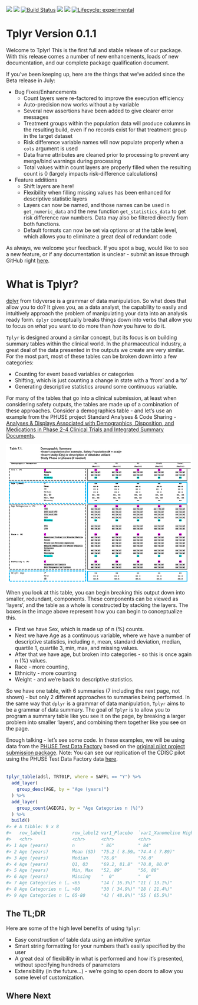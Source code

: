 [<img src="https://img.shields.io/badge/Slack-OSTCR-blue?style=flat&logo=slack">](https://ostinclinicalresearch.slack.com)
[<img src="https://img.shields.io/badge/Slack-RValidationHub-blue?style=flat&logo=slack">](https://RValidationHub.slack.com)
[![Build Status](https://travis-ci.com/atorus-research/tplyr.svg?branch=master)](https://travis-ci.com/atorus-research/tplyr)
[<img src="https://img.shields.io/codecov/c/github/atorus-research/tplyr">](https://codecov.io/gh/atorus-research/tplyr)
[<img src="https://img.shields.io/github/license/atorus-research/tplyr">](https://github.com/atorus-research/Tplyr/blob/master/LICENSE.md)
[![Lifecycle: experimental](https://img.shields.io/badge/lifecycle-experimental-orange.svg)](https://www.tidyverse.org/lifecycle/#experimental)


Tplyr Version 0.1.1
===================

Welcome to Tplyr! This is the first full and stable release of our
package. With this release comes a number of new enhancements, loads of
new documentation, and our complete package qualification document.

If you’ve been keeping up, here are the things that we’ve added since
the Beta release in July:

-   Bug Fixes/Enhancements
    -   Count layers were re-factored to improve the execution
        efficiency
    -   Auto-precision now works without a `by` variable
    -   Several new assertions have been added to give clearer error
        messages
    -   Treatment groups within the population data will produce columns
        in the resulting build, even if no records exist for that
        treatment group in the target dataset
    -   Risk difference variable names will now populate properly when a
        `cols` argument is used
    -   Data frame attributes are cleaned prior to processing to prevent
        any merge/bind warnings during processing
    -   Total values within count layers are properly filled when the
        resulting count is 0 (largely impacts risk-difference
        calculations)
-   Feature additions
    -   Shift layers are here!
    -   Flexibility when filling missing values has been enhanced for
        descriptive statistic layers
    -   Layers can now be named, and those names can be used in
        `get_numeric_data` and the new function `get_statistics_data` to
        get risk difference raw numbers. Data may also be filtered
        directly from both functions.
    -   Default formats can now be set via options or at the table
        level, which allows you to eliminate a great deal of redundant
        code

As always, we welcome your feedback. If you spot a bug, would like to
see a new feature, or if any documentation is unclear - submit an issue
through GitHub right
[here](https://github.com/atorus-research/Tplyr/issues).

What is Tplyr?
==============

[dplyr](https://dplyr.tidyverse.org/) from tidyverse is a grammar of
data manipulation. So what does that allow you to do? It gives you, as a
data analyst, the capability to easily and intuitively approach the
problem of manipulating your data into an analysis ready form. `dplyr`
conceptually breaks things down into verbs that allow you to focus on
*what* you want to do more than *how* you have to do it.

`Tplyr` is designed around a similar concept, but its focus is on
building summary tables within the clinical world. In the pharmaceutical
industry, a great deal of the data presented in the outputs we create
are very similar. For the most part, most of these tables can be broken
down into a few categories:

-   Counting for event based variables or categories
-   Shifting, which is just counting a change in state with a ‘from’ and
    a ‘to’
-   Generating descriptive statistics around some continuous variable.

For many of the tables that go into a clinical submission, at least when
considering safety outputs, the tables are made up of a combination of
these approaches. Consider a demographics table - and let’s use an
example from the PHUSE project Standard Analyses & Code Sharing -
[Analyses & Displays Associated with Demographics, Disposition, and
Medications in Phase 2-4 Clinical Trials and Integrated Summary
Documents](https://www.phusewiki.org/docs/WorkingGroups/New%20Template%20Deliverables/Standard%20Analyses%20&%20Code%20Sharing/Analyses%20and%20Displays%20Associated%20with%20Demographics,%20Disposition%20&%20Medications.pdf).

![Demographics Table](./vignettes/demo_table.png)

When you look at this table, you can begin breaking this output down
into smaller, redundant, components. These components can be viewed as
‘layers’, and the table as a whole is constructed by stacking the
layers. The boxes in the image above represent how you can begin to
conceptualize this.

-   First we have Sex, which is made up of n (%) counts.
-   Next we have Age as a continuous variable, where we have a number of
    descriptive statistics, including n, mean, standard deviation,
    median, quartile 1, quartile 3, min, max, and missing values.
-   After that we have age, but broken into categories - so this is once
    again n (%) values.
-   Race - more counting,
-   Ethnicity - more counting
-   Weight - and we’re back to descriptive statistics.

So we have one table, with 6 summaries (7 including the next page, not
shown) - but only 2 different approaches to summaries being performed.
In the same way that `dplyr` is a grammar of data manipulation, `Tplyr`
aims to be a grammar of data summary. The goal of `Tplyr` is to allow
you to program a summary table like you see it on the page, by breaking
a larger problem into smaller ‘layers’, and combining them together like
you see on the page.

Enough talking - let’s see some code. In these examples, we will be
using data from the [PHUSE Test Data
Factory](https://www.phusewiki.org/wiki/index.php?title=WG5_Project_09)
based on the [original pilot project submission
package](https://www.cdisc.org/sdtmadam-pilot-project). Note: You can
see our replication of the CDISC pilot using the PHUSE Test Data Factory
data [here](https://github.com/atorus-research/CDISC_pilot_replication).

``` r

tplyr_table(adsl, TRT01P, where = SAFFL == "Y") %>% 
  add_layer(
    group_desc(AGE, by = "Age (years)")
  ) %>% 
  add_layer(
    group_count(AGEGR1, by = "Age Categories n (%)")
  ) %>% 
  build()
#> # A tibble: 9 x 8
#>   row_label1          row_label2 var1_Placebo  `var1_Xanomeline High Do… `var1_Xanomeline Low Do… ord_layer_index ord_layer_1 ord_layer_2
#>   <chr>               <chr>      <chr>         <chr>                     <chr>                              <int>       <int>       <dbl>
#> 1 Age (years)         n          " 86"         " 84"                     " 84"                                  1           1           1
#> 2 Age (years)         Mean (SD)  "75.2 ( 8.59… "74.4 ( 7.89)"            "75.7 ( 8.29)"                         1           1           2
#> 3 Age (years)         Median     "76.0"        "76.0"                    "77.5"                                 1           1           3
#> 4 Age (years)         Q1, Q3     "69.2, 81.8"  "70.8, 80.0"              "71.0, 82.0"                           1           1           4
#> 5 Age (years)         Min, Max   "52, 89"      "56, 88"                  "51, 88"                               1           1           5
#> 6 Age (years)         Missing    "  0"         "  0"                     "  0"                                  1           1           6
#> 7 Age Categories n (… <65        "14 ( 16.3%)" "11 ( 13.1%)"             " 8 (  9.5%)"                          2           1           1
#> 8 Age Categories n (… >80        "30 ( 34.9%)" "18 ( 21.4%)"             "29 ( 34.5%)"                          2           1           2
#> 9 Age Categories n (… 65-80      "42 ( 48.8%)" "55 ( 65.5%)"             "47 ( 56.0%)"                          2           1           3
```

The TL;DR
---------

Here are some of the high level benefits of using `Tplyr`:

-   Easy construction of table data using an intuitive syntax
-   Smart string formatting for your numbers that’s easily specified by
    the user
-   A great deal of flexibility in what is performed and how it’s
    presented, without specifying hundreds of parameters
-   Extensibility (in the future…) - we’re going to open doors to allow
    you some level of customization.

Where Next
----------

<TBD>
